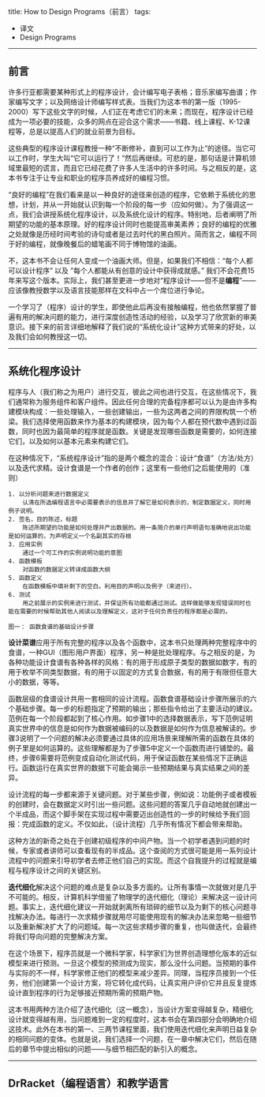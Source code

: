 title: How to Design Programs（前言）
tags:
- 译文
- Design Programs
---

## 前言

许多行亚都需要某种形式上的程序设计，会计编写电子表格；音乐家编写曲谱；作家编写文字；以及网络设计师编写样式表。当我们为这本书的第一版（1995-2000）写下这些文字的时候，人们正在考虑它们的未来；而现在，程序设计已经成为一项必要的技能，众多的网点在迎合这个需求——书籍、线上课程、K-12课程等，总是以提高人们的就业前景为目标。

这些典型的程序设计课程教授一种“不断修补，直到可以工作为止”的途径。当它可以工作时，学生大叫“它可以运行了！”然后再继续。可悲的是，那句话是计算机领域里最短的谎言，而且它已经花费了许多人生活中的许多时间。与之相反的是，这本书专注于让专业和职业的程序员养成好的编程习惯。

“良好的编程”在我们看来是以一种良好的途径来创造的程序，它依赖于系统化的思想，计划，并从一开始就认识到每一个阶段的每一步（应如何做）。为了强调这一点，我们会讲授系统化程序设计，以及系统化设计的程序。特别地，后者阐明了所期望的功能的基本原理。好的程序设计同时也能提高审美素养；良好的编程的优雅之处就像是历经时间考验的诗句或者是过去时代的黑白照片。简而言之，编程不同于好的编程，就像晚餐后的蜡笔画不同于博物馆的油画。

不，这本书不会让任何人变成一个油画大师。但是，如果我们不相信：“每个人都可以设计程序” 以及 ”每个人都能从有创意的设计中获得成就感。” 我们不会花费15年来写这个版本。实际上，我们甚至更进一步地对“程序设计——但不是**编程**”——应该像教授数学以及语言技能那样在文科中占一个席位进行争论。

一个学习了（程序）设计的学生，即使他此后再没有接触编程，他也依然掌握了普遍有用的解决问题的能力，进行深度创造性活动的经验，以及学习了欣赏新的审美意识。接下来的前言详细地解释了我们说的“系统化设计”这种方式带来的好处，以及我们会如何教授这一切。

<!-- more -->

---
## 系统化程序设计

程序与人（我们称之为用户）进行交互，彼此之间也进行交互，在这些情况下，我们通常称为服务组件和客户组件。因此任何合理的完备程序都可以认为是由许多构建模块构成：一些处理输入，一些创建输出，一些为这两者之间的界限构筑一个桥梁。我们选择使用函数来作为基本的构建模块，因为每个人都在预代数中遇到过函数，同时也因为最简单的程序就是函数。关键是发现哪些函数是需要的，如何连接它们，以及如何以基本元素来构建它们。

在这种情况下，“系统程序设计”指的是两个概念的混合：设计“食谱”（方法/处方）以及迭代求精。设计食谱是一个作者的创作；这里有一些他们之后能使用的（准则）

```
1. 以分析问题来进行数据定义
    认清在所选编程语言中必需要表示的信息并了解它是如何表示的，制定数据定义，同时用例子说明。
2. 签名，目的陈述，标题
    陈述所期望的功能是如何处理并产出数据的。用一条简介的单行声明语句准确地说出功能是如何运算的，为声明定义一个名副其实的存根
3. 应用实例
    通过一个可工作的实例说明功能的意图
4. 函数模板
    对函数的数据定义转译成函数大纲
5. 函数定义
    在函数模板中填补剩下的空白。利用目的声明以及例子（来进行）。
6. 测试
    用之前展示的实例来进行测试，并保证所有功能都通过测试。这样做能够发现错误同时也能在需要的时候帮助其他人阅读以及理解定义，这对于任何负责任的程序都是必需的。

图一： 函数食谱的基础设计步骤
```

**设计菜谱**应用于所有完整的程序以及各个函数中，这本书只处理两种完整程序中的食谱，一种GUI（图形用户界面）程序，另一种是批处理程序。与之相反的是，为各种功能设计食谱有各种各样的风格：有的用于形成原子类型的数据如数字，有的用于枚举不同类型数据，有的用于以固定的方式复合数据，有的用于有限但任意大小的数据，等等。

函数层级的食谱设计共用一套相同的设计流程。函数食谱基础设计步骤所展示的六个基础步骤。每一步的标题指定了预期的输出；那些指令给出了主要活动的建议。范例在每一个阶段都起到了核心作用。如步骤1中的选择数据表示，写下范例证明真实世界中的信息是如何作为数据被编码的以及数据是如何作为信息被解读的。步骤3说明了一个问题的解决必须要通过具体的应用场景来理解所需的函数在具体的例子里是如何运算的。这些理解都是为了步骤5中定义一个函数而进行铺垫的。最终，步骤6需要将范例变成自动化测试代码，用于保证函数在某些情况下正确运行。函数运行在真实世界的数据下可能会揭示一些预期结果与真实结果之间的差异。

设计流程的每一步都来源于关键问题。对于某些步骤，例如说：功能例子或者模板的创建时，会在数据定义时引出一些问题。这些问题的答案几乎自动地就创建出一个半成品，而这个脚手架在实现过程中需要迈出创造性的一步的时候给予我们回报：完成函数的定义。不仅如此，（设计流程）几乎所有情况下都会带来帮助。

这种方法的新奇之处在于创建初级程序的中间产物。当一个初学者遇到问题的时候，专家或者讲师可以查看现有的半成品。这个查阅的方式很可能是用一系列设计流程中的问题来引导初学者去修正他们自己的实现。而这个自我提升的过程就是编程与程序设计之间的关键区别。

**迭代细化**解决这个问题的难点是复杂以及多方面的。让所有事情一次就做对是几乎不可能的。相反，计算机科学借鉴了物理学的迭代细化（理论）来解决这一设计问题。事实上，迭代细化建议一开始就剥离所有琐碎的细节以及为剩下的核心问题寻找解决办法。每进行一次求精步骤就用尽可能使用现有的解决办法来忽略一些细节以及重新解决扩大了的问题域。每一次这些求精步骤的重复，也叫做迭代，会最终将我们导向问题的完整解决方案。

在这个场景下，程序员就是一个微科学家，科学家们为世界创造理想化版本的近似模型来进行预测。一旦这个模型的预测成为现实，那么没什么问题。当预期的事件与实际的不一样，科学家修正他们的模型来减少差异。同理，当程序员接到一个任务，他们创建第一个设计方案，将它转化成代码，让真实用户评价它并且反复提炼设计直到程序的行为足够接近预期所需的预期产物。

这本书用两种方法介绍了迭代细化（这一概念），当设计方案变得越复杂，精细化设计就变得越有用，当问题难到一定的程度时，这本书会在第四部分会明确地介绍这技术。此外在本书的第一、三两节课程里面，我们使用迭代细化来声明日益复杂的相同问题的变体。也就是说，我们选择一个问题，在一章中解决它们，然后在随后的章节中提出相似的问题——与细节相匹配的新引入的概念。

---

## DrRacket（编程语言）和教学语言

